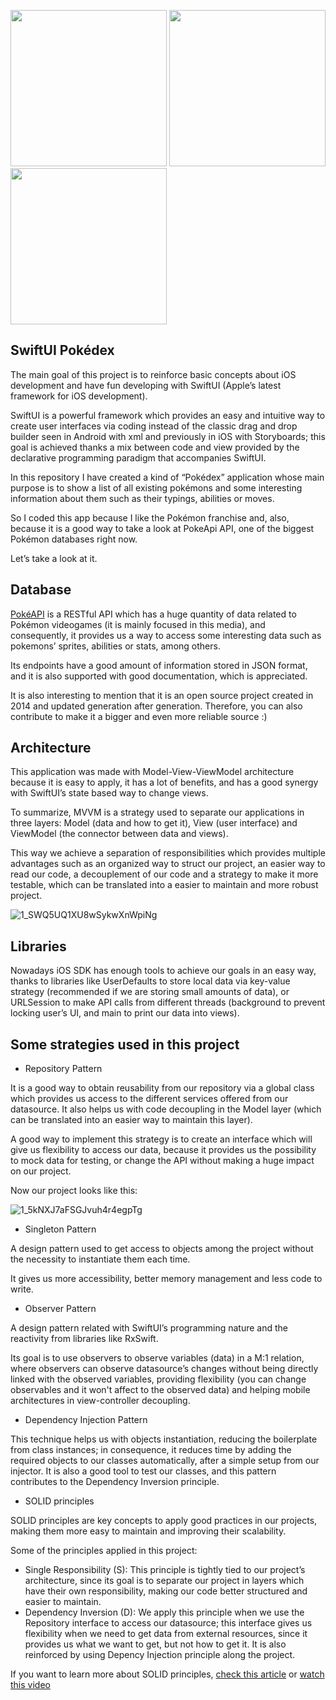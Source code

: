 <img width="250px" src="https://user-images.githubusercontent.com/49367885/202322769-654e653c-25a5-4aef-9ca7-5287aac79aa3.png"> <img width="250px" src="https://user-images.githubusercontent.com/49367885/202322787-c2eaa318-c6bb-41ee-b090-4f83ae367166.png"> <img width="250px" src="https://user-images.githubusercontent.com/49367885/202323542-ca32a72a-70e9-4f8f-a7f9-546ff0413607.png">


## SwiftUI Pokédex

The main goal of this project is to reinforce basic concepts about iOS development and have fun developing with SwiftUI (Apple’s latest framework for iOS development).

SwiftUI is a powerful framework which provides an easy and intuitive way to create user interfaces via coding instead of the classic drag and drop builder seen in Android with xml and previously in iOS with Storyboards; this goal is achieved thanks a mix between code and view provided by the declarative programming paradigm that accompanies SwiftUI.

In this repository I have created a kind of “Pokédex” application whose main purpose is to show a list of all existing pokémons and some interesting information about them such as their typings, abilities or moves.

So I coded this app because I like the Pokémon franchise and, also, because it is a good way to take a look at PokeApi API, one of the biggest Pokémon databases right now.
 
Let’s take a look at it.

## Database

[PokéAPI](https://pokeapi.co/) is a RESTful API which has a huge quantity of data related to Pokémon videogames (it is mainly focused in this media), and consequently, it provides us a way to access some interesting data such as pokemons’ sprites, abilities or stats, among others.

Its endpoints have a good amount of information stored in JSON format, and it is also supported with good documentation, which is appreciated.

It is also interesting to mention that it is an open source project created in 2014 and updated generation after generation. Therefore, you can also contribute to make it a bigger and even more reliable source :)

## Architecture

This application was made with Model-View-ViewModel architecture because it is easy to apply, it has a lot of benefits, and has a good synergy with SwiftUI’s state based way to change views.

To summarize, MVVM is a strategy used to separate our applications in three layers: Model (data and how to get it), View (user interface) and ViewModel (the connector between data and views).

This way we achieve a separation of responsibilities which provides multiple advantages such as an organized way to struct our project, an easier way to read our code, a decouplement of our code and a strategy to make it more testable, which can be translated into a easier to maintain and more robust project.

![1_SWQ5UQ1XU8wSykwXnWpiNg](https://user-images.githubusercontent.com/49367885/202320477-681c7c14-9bdb-4cae-8d22-2b54c65bff73.png)

## Libraries

Nowadays iOS SDK has enough tools to achieve our goals in an easy way, thanks to libraries like UserDefaults to store local data via key-value strategy (recommended if we are storing small amounts of data), or URLSession to make API calls from different threads (background to prevent locking user’s UI, and main to print our data into views).

## Some strategies used in this project

- Repository Pattern

It is a good way to obtain reusability from our repository via a global class which provides us access to the different services offered from our datasource. It also helps us with code decoupling in the Model layer (which can be translated into an easier way to maintain this layer).

A good way to implement this strategy is to create an interface which will give us flexibility to access our data, because it provides us the possibility to mock data for testing, or change the API without making a huge impact on our project.

Now our project looks like this:

![1_5kNXJ7aFSGJvuh4r4egpTg](https://user-images.githubusercontent.com/49367885/202320651-79982d45-2991-4869-80fb-43f55d854e86.png)

- Singleton Pattern

A design pattern used to get access to objects among the project without the necessity to instantiate them each time.

It gives us more accessibility, better memory management and less code to write.

- Observer Pattern

A design pattern related with SwiftUI’s programming nature and the reactivity from libraries like RxSwift.

Its goal is to use observers to observe variables (data) in a M:1 relation, where observers can observe datasource’s changes without being directly linked with the observed variables, providing flexibility (you can change observables and it won't affect to the observed data) and helping mobile architectures in view-controller decoupling.

- Dependency Injection Pattern

This technique helps us with objects instantiation, reducing the boilerplate from class instances; in consequence, it reduces time by adding the required objects to our classes automatically, after a simple setup from our injector. 
It is also a good tool to test our classes, and this pattern contributes to the Dependency Inversion principle.

- SOLID principles

SOLID principles are key concepts to apply good practices in our projects, making them more easy to maintain and improving their scalability.

Some of the principles applied in this project:
  - Single Responsibility (S): This principle is tightly tied to our project’s architecture, since its goal is to separate our project in layers which have their own responsibility, making our code better structured and easier to maintain.
  - Dependency Inversion (D): We apply this principle when we use the Repository interface to access our datasource; this interface gives us flexibility when we need to get data from external resources, since it provides us what we want to get, but not how to get it. 
  It is also reinforced by using Depency Injection principle along the project.

If you want to learn more about SOLID principles, [check this article](https://www.baeldung.com/solid-principles) or [watch this video](https://youtu.be/t8VTLxMsufU)

